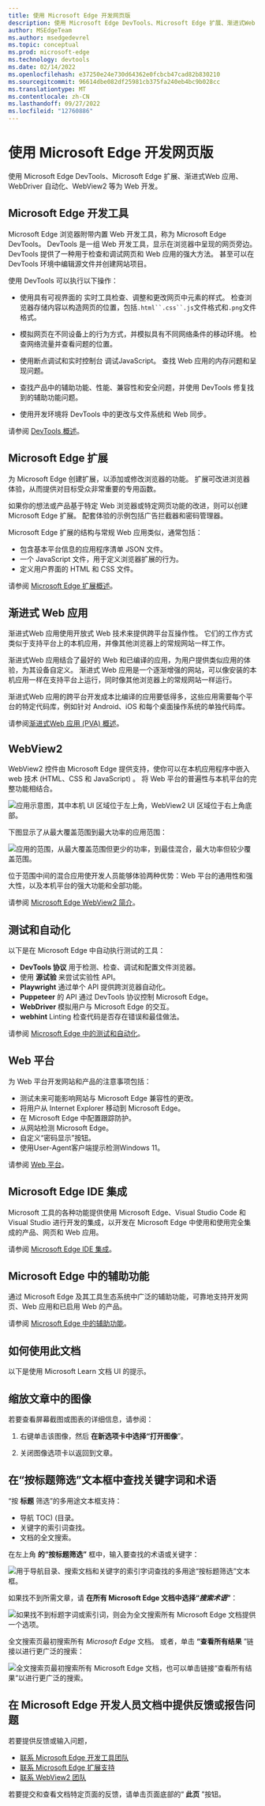 ```yaml
---
title: 使用 Microsoft Edge 开发网页版
description: 使用 Microsoft Edge DevTools、Microsoft Edge 扩展、渐进式Web 应用、WebDriver 自动化、WebView2 等为 Web 开发。
author: MSEdgeTeam
ms.author: msedgedevrel
ms.topic: conceptual
ms.prod: microsoft-edge
ms.technology: devtools
ms.date: 02/14/2022
ms.openlocfilehash: e37250e24e730d64362e0fcbcb47cad82b830210
ms.sourcegitcommit: 96614dbe082df25981cb375fa240eb4bc9b028cc
ms.translationtype: MT
ms.contentlocale: zh-CN
ms.lasthandoff: 09/27/2022
ms.locfileid: "12760886"
---
```

# <a name="develop-for-the-web-with-microsoft-edge"></a>使用 Microsoft Edge 开发网页版

使用 Microsoft Edge DevTools、Microsoft Edge 扩展、渐进式Web 应用、WebDriver 自动化、WebView2 等为 Web 开发。


<!-- ====================================================================== -->
## <a name="microsoft-edge-devtools"></a>Microsoft Edge 开发工具
<!-- ====================================================================== -->
<!-- keep sync'd:
* [Overview of DevTools](devtools-guide-chromium/overview.md) - intro section
* [Microsoft Edge DevTools](../develop-web-microsoft-edge.md#microsoft-edge-devtools) in _Develop for the web with Microsoft Edge_
-->

Microsoft Edge 浏览器附带内置 Web 开发工具，称为 Microsoft Edge DevTools。  DevTools 是一组 Web 开发工具，显示在浏览器中呈现的网页旁边。  DevTools 提供了一种用于检查和调试网页和 Web 应用的强大方法。  甚至可以在 DevTools 环境中编辑源文件并创建网站项目。

使用 DevTools 可以执行以下操作：

*  使用具有可视界面的 实时工具检查、调整和更改网页中元素的样式。  检查浏览器存储内容以构造网页的位置，包括`.html``.css``.js`文件格式和`.png`文件格式。

*  模拟网页在不同设备上的行为方式，并模拟具有不同网络条件的移动环境。  检查网络流量并查看问题的位置。

*  使用断点调试和实时控制台 调试JavaScript。  查找 Web 应用的内存问题和呈现问题。

*  查找产品中的辅助功能、性能、兼容性和安全问题，并使用 DevTools 修复找到的辅助功能问题。

*  使用开发环境将 DevTools 中的更改与文件系统和 Web 同步。

<!-- /keep sync'd -->

请参阅 [DevTools 概述](devtools-guide-chromium/overview.md)。


<!-- ====================================================================== -->
## <a name="microsoft-edge-extensions"></a>Microsoft Edge 扩展
   
为 Microsoft Edge 创建扩展，以添加或修改浏览器的功能。  扩展可改进浏览器体验，从而提供对目标受众非常重要的专用函数。

如果你的想法或产品基于特定 Web 浏览器或特定网页功能的改进，则可以创建 Microsoft Edge 扩展。 配套体验的示例包括广告拦截器和密码管理器。

Microsoft Edge 扩展的结构与常规 Web 应用类似，通常包括：

*  包含基本平台信息的应用程序清单 JSON 文件。
*  一个 JavaScript 文件，用于定义浏览器扩展的行为。
*  定义用户界面的 HTML 和 CSS 文件。

请参阅 [Microsoft Edge 扩展概述](extensions-chromium/index.md)。


<!-- ====================================================================== -->
## <a name="progressive-web-apps"></a>渐进式 Web 应用

渐进式Web 应用使用开放式 Web 技术来提供跨平台互操作性。  它们的工作方式类似于支持平台上的本机应用，并像其他浏览器上的常规网站一样工作。

渐进式Web 应用结合了最好的 Web 和已编译的应用，为用户提供类似应用的体验，为其设备自定义。  渐进式 Web 应用是一个逐渐增强的网站，可以像安装的本机应用一样在支持平台上运行，同时像其他浏览器上的常规网站一样运行。

渐进式Web 应用的跨平台开发成本比编译的应用要低得多，这些应用需要每个平台的特定代码库，例如针对 Android、iOS 和每个桌面操作系统的单独代码库。

请参阅[渐进式Web 应用 (PVA) 概述](progressive-web-apps-chromium/index.md)。


<!-- ====================================================================== -->
## <a name="webview2"></a>WebView2

WebView2 控件由 Microsoft Edge 提供支持，使你可以在本机应用程序中嵌入 web 技术 (HTML、CSS 和 JavaScript) 。  将 Web 平台的普遍性与本机平台的完整功能相结合。

![应用示意图，其中本机 UI 区域位于左上角，WebView2 UI 区域位于右上角底部。](media/webview-panels.png)

下图显示了从最大覆盖范围到最大功率的应用范围：

![应用的范围，从最大覆盖范围但更少的功率，到最佳混合，最大功率但较少覆盖范围。](media/web-hybrid-native.png)
<!-- png copy used in main article is named "web-native.png" -->

位于范围中间的混合应用使开发人员能够体验两种优势：Web 平台的通用性和强大性，以及本机平台的强大功能和全部功能。

请参阅 [Microsoft Edge WebView2 简介](webview2/index.md)。


<!-- ====================================================================== -->
## <a name="test-and-automation"></a>测试和自动化

以下是在 Microsoft Edge 中自动执行测试的工具：

*  **DevTools 协议** 用于检测、检查、调试和配置文件浏览器。
*  使用 **源试验** 来尝试实验性 API。
*  **Playwright** 通过单个 API 提供跨浏览器自动化。
*  **Puppeteer** 的 API 通过 DevTools 协议控制 Microsoft Edge。
*  **WebDriver** 模拟用户与 Microsoft Edge 的交互。
*  **webhint** Linting 检查代码是否存在错误和最佳做法。

请参阅 [Microsoft Edge 中的测试和自动化](test-and-automation/test-and-automation.md)。


<!-- ====================================================================== -->
## <a name="web-platform"></a>Web 平台

为 Web 平台开发网站和产品的注意事项包括：

*  测试未来可能影响网站与 Microsoft Edge 兼容性的更改。
*  将用户从 Internet Explorer 移动到 Microsoft Edge。
*  在 Microsoft Edge 中配置跟踪防护。
*  从网站检测 Microsoft Edge。
*  自定义“密码显示”按钮。
*  使用User-Agent客户端提示检测Windows 11。

请参阅 [Web 平台](web-platform/web-platform.md)。


<!-- ====================================================================== -->
## <a name="microsoft-edge-ide-integration"></a>Microsoft Edge IDE 集成

Microsoft 工具的各种功能提供使用 Microsoft Edge、Visual Studio Code 和 Visual Studio 进行开发的集成，以开发在 Microsoft Edge 中使用和使用完全集成的产品、网页和 Web 应用。

请参阅 [Microsoft Edge IDE 集成](visual-studio-code/ide-integration.md)。


<!-- ====================================================================== -->
## <a name="accessibility-in-microsoft-edge"></a>Microsoft Edge 中的辅助功能

通过 Microsoft Edge 及其工具生态系统中广泛的辅助功能，可靠地支持开发网页、Web 应用和已启用 Web 的产品。

请参阅 [Microsoft Edge 中的辅助功能](accessibility/index.md)。


<!-- leaf node (article; omit per PR review) -->
<!-- ====================================================================== -->
<!-- ## Privacy whitepaper

The Microsoft Edge _browser privacy promise_ provides you with protection, transparency, control, and respect.  Microsoft Edge has many features and services associated with privacy.  This whitepaper explains how your data is used, how to control the different features, and how to manage your collected data.

See [Microsoft Edge Privacy Whitepaper](privacy-whitepaper/index.md).
-->


<!-- leaf node (article; omit per PR review) -->
<!-- ====================================================================== -->
<!-- ## The Web We Want initiative

The Web We Want initiative is a cross-browser, open initiative focused on identifying missing features and functionalities in the web platform for potential development as web standards or browser features.  Let browser vendors and standards groups know what you think is missing from the web platform.

If you build for the web, you inevitably run into problems.  Perhaps there's no way to achieve an aspect of your design with CSS, or it may require an incredible amount of experimenting with CSS.  Maybe there's a device feature you want to tap into using JavaScript, or there's a needed Developer Tools feature that can make your job easier.

See [The Web We Want initiative](web-we-want/index.md).
-->


<!-- ============================================================================================================================================ -->
<!-- ============================================================================================================================================ -->
## <a name="how-to-use-this-documentation"></a>如何使用此文档

以下是使用 Microsoft Learn 文档 UI 的提示。


<!-- ====================================================================== -->
## <a name="zoom-an-image-in-an-article"></a>缩放文章中的图像

若要查看屏幕截图或图表的详细信息，请参阅：

1. 右键单击该图像，然后 **在新选项卡中选择“打开图像**”。

1. 关闭图像选项卡以返回到文章。

<!-- ====================================================================== -->

## <a name="look-up-key-words-and-terms-in-filter-by-title-text-box"></a>在“按标题筛选”文本框中查找关键字词和术语

“按 **标题** 筛选”的多用途文本框支持：

* 导航 TOC)  (目录。
* 关键字的索引词查找。
* 文档的全文搜索。

在左上角 **的“按标题筛选”** 框中，输入要查找的术语或关键字：

![用于导航目录、搜索文档和关键字的索引字词查找的多用途“按标题筛选”文本框。](media/filter-by-title-ui.png)

如果找不到所需文章，请 **在所有 Microsoft Edge 文档中选择“_搜索术语_”**：

![如果找不到标题字词或索引词，则会为全文搜索所有 Microsoft Edge 文档提供一个选项。](media/full-text-search-fallback.png)

全文搜索页最初搜索所有 _Microsoft Edge_ 文档。  或者，单击 **“查看所有结果** ”链接以进行更广泛的搜索：

![全文搜索页最初搜索所有 Microsoft Edge 文档，也可以单击链接“查看所有结果”以进行更广泛的搜索。](media/full-text-search-page.png)

<!-- ====================================================================== -->

## <a name="provide-feedback-or-report-issues-in-the-microsoft-edge-developer-documentation"></a>在 Microsoft Edge 开发人员文档中提供反馈或报告问题

若要提供反馈或输入问题，

* [联系 Microsoft Edge 开发工具团队](devtools-guide-chromium/contact.md)
* [联系 Microsoft Edge 扩展支持](extensions-chromium/publish/contact-extensions-team.md)
* [联系 WebView2 团队](webview2/contact.md)

若要提交和查看文档特定页面的反馈，请单击页面底部的“ **此页** ”按钮。
